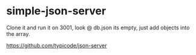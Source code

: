 # simple-json-server

Clone it and run it on 3001, look @ db.json its empty, just add objects into the array.

https://github.com/typicode/json-server
